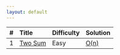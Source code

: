 ```yaml
---
layout: default
---
```


[comment]: <> (cheatsheet:https://github.com/adam-p/markdown-here/wiki/Markdown-Cheatsheet)

[comment]: <> (reference template: https://github.com/pages-themes/minimal/blob/master/index.md)

| #          | Title                                                          | Difficulty | Solution         |
|:-----------|:---------------------------------------------------------------|:-----------|:-----------------|
| 1          | [Two Sum](https://leetcode.com/problems/two-sum/#/description) | Easy       |[O(n)](two_sum.md)|
